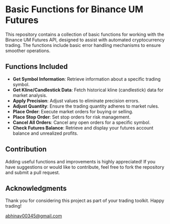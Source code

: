 # Basic Functions for Binance UM Futures

This repository contains a collection of basic functions for working with the Binance UM Futures API, designed to assist with automated cryptocurrency trading. The functions include basic error handling mechanisms to ensure smoother operations.

## Functions Included

- **Get Symbol Information**: Retrieve information about a specific trading symbol.
- **Get Kline/Candlestick Data**: Fetch historical kline (candlestick) data for market analysis.
- **Apply Precision**: Adjust values to eliminate precision errors.
- **Adjust Quantity**: Ensure the trading quantity adheres to market rules.
- **Place Order**: Execute market orders for buying or selling.
- **Place Stop Order**: Set stop orders for risk management.
- **Cancel All Orders**: Cancel any open orders for a specific symbol.
- **Check Futures Balance**: Retrieve and display your futures account balance and unrealized profits.

## Contribution

Adding useful functions and improvements is highly appreciated! If you have suggestions or would like to contribute, feel free to fork the repository and submit a pull request.

## Acknowledgments

Thank you for considering this project as part of your trading toolkit. Happy trading!

abhinav00345@gmail.com
